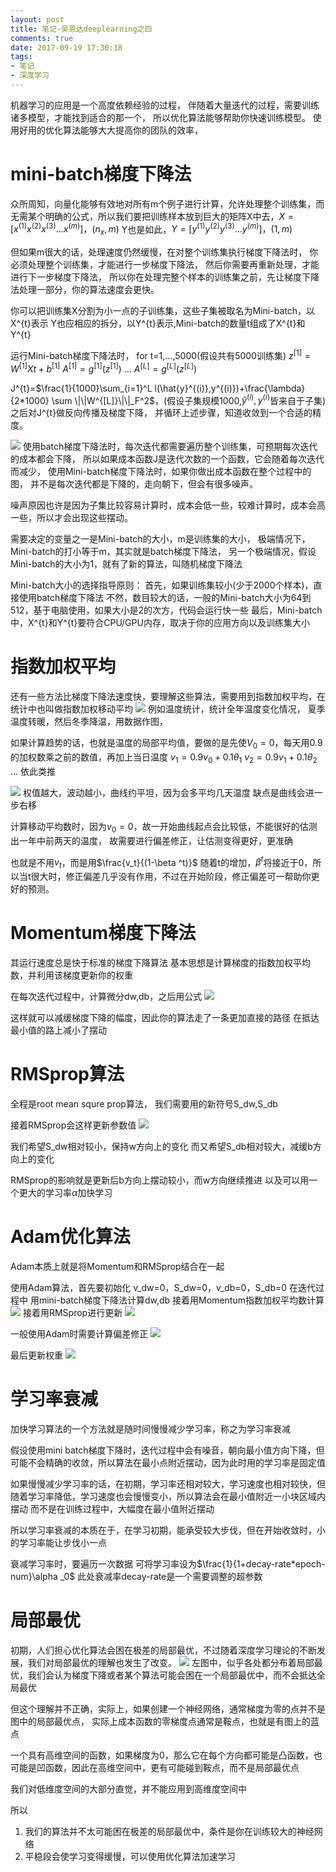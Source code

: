 ```yaml
---
layout: post
title: 笔记-吴恩达deeplearning之四
comments: true
date: 2017-09-19 17:30:18
tags:
- 笔记
- 深度学习
---
```

机器学习的应用是一个高度依赖经验的过程，
伴随着大量迭代的过程，需要训练诸多模型，才能找到适合的那一个，
所以优化算法能够帮助你快速训练模型。
使用好用的优化算法能够大大提高你的团队的效率，
<!--more-->
# mini-batch梯度下降法

众所周知，向量化能够有效地对所有m个例子进行计算，允许处理整个训练集，而无需某个明确的公式，所以我们要把训练样本放到巨大的矩阵X中去，$X=[x^{(1)}x^{(2)}x^{(3)}…x^{(m)}]，(n_x,m)$
Y也是如此，$Y=[y^{(1)}y^{(2)}y^{(3)}…y^{(m)}]，(1,m)$

但如果m很大的话，处理速度仍然缓慢，在对整个训练集执行梯度下降法时，
你必须处理整个训练集，才能进行一步梯度下降法，
然后你需要再重新处理，才能进行下一步梯度下降法，
所以你在处理完整个样本的训练集之前，先让梯度下降法处理一部分，你的算法速度会更快。

你可以把训练集X分割为小一点的子训练集，这些子集被取名为Mini-batch，以X^{t}表示
Y也应相应的拆分，以Y^{t}表示,Mini-batch的数量t组成了X^{t}和Y^{t}

运行Mini-batch梯度下降法时，
for t=1,...,5000(假设共有5000训练集)
$z^{[1]}=W^{[1]}X{{t}}+b^{[1]}$
$A^{[1]}=g^{[1]}(z^{[1]})$
$…$
$A^{[L]}=g^{[L]}(z^{[L]})$

J^{t}=$\frac{1}{1000}\sum_{i=1}^L l(\hat{y}^{(i)},y^{(i)})+\frac{\lambda}{2*1000} \sum \|\|W^{[L]}\|\|_F^2$，(假设子集规模1000,$\hat{y}^{(i)},y^{(i)}$皆来自于子集)
之后对J^{t}做反向传播及梯度下降，
并循环上述步骤，知道收敛到一个合适的精度。

![](/assets/images/170919_1.JPG)
使用batch梯度下降法时，每次迭代都需要遍历整个训练集，可预期每次迭代的成本都会下降，
所以如果成本函数J是迭代次数的一个函数，它会随着每次迭代而减少，
使用Mini-batch梯度下降法时，如果你做出成本函数在整个过程中的图，
并不是每次迭代都是下降的，走向朝下，但会有很多噪声。

噪声原因也许是因为子集比较容易计算时，成本会低一些，较难计算时，成本会高一些，所以才会出现这些摆动。

需要决定的变量之一是Mini-batch的大小，m是训练集的大小，
极端情况下，Mini-batch的打小等于m，其实就是batch梯度下降法，
另一个极端情况，假设Mini-batch的大小为1，就有了新的算法，叫随机梯度下降法

Mini-batch大小的选择指导原则：
首先，如果训练集较小(少于2000个样本)，直接使用batch梯度下降法
不然，数目较大的话，一般的Mini-batch大小为64到512，基于电脑使用，如果大小是2的次方，代码会运行快一些
最后，Mini-batch中，X^{t}和Y^{t}要符合CPU/GPU内存，取决于你的应用方向以及训练集大小

# 指数加权平均

还有一些方法比梯度下降法速度快，要理解这些算法，需要用到指数加权平均，在统计中也叫做指数加权移动平均
![](/assets/images/170919_2.JPG)
例如温度统计，统计全年温度变化情况，
夏季温度转暖，然后冬季降温，用数据作图，

如果计算趋势的话，也就是温度的局部平均值，要做的是先使$V_0=0$，每天用0.9的加权数乘之前的数值，再加上当日温度
$v_1=0.9v_0+0.1\theta _1$
$v_2=0.9v_1+0.1\theta _2$
$…$
依此类推

![](/assets/images/170919_3.JPG)
权值越大，波动越小，曲线约平坦，因为会多平均几天温度
缺点是曲线会进一步右移

计算移动平均数时，因为$v_0=0$，故一开始曲线起点会比较低，不能很好的估测出一年中前两天的温度，
故需要进行偏差修正，让估测变得更好，更准确

也就是不用$v_t$，而是用$\frac{v_t}{(1-\beta ^t)}$
随着t的增加，$\beta ^t$将接近于0，所以当t很大时，修正偏差几乎没有作用，不过在开始阶段，修正偏差可一帮助你更好的预测。

# Momentum梯度下降法

其运行速度总是快于标准的梯度下降算法
基本思想是计算梯度的指数加权平均数，并利用该梯度更新你的权重

在每次迭代过程中，计算微分dw,db，之后用公式
![](/assets/images/170919_4.JPG)

这样就可以减缓梯度下降的幅度，因此你的算法走了一条更加直接的路径
在抵达最小值的路上减小了摆动

# RMSprop算法

全程是root mean squre prop算法，
我们需要用的新符号S_dw,S_db

接着RMSprop会这样更新参数值
![](/assets/images/170919_5.JPG)

我们希望S_dw相对较小，保持w方向上的变化
而又希望S_db相对较大，减缓b方向上的变化

RMSprop的影响就是更新后b方向上摆动较小，而w方向继续推进
以及可以用一个更大的学习率$\alpha$加快学习

# Adam优化算法

Adam本质上就是将Momentum和RMSprop结合在一起

使用Adam算法，首先要初始化
v_dw=0，S_dw=0，v_db=0，S_db=0
在迭代过程中
用mini-batch梯度下降法计算dw,db
接着用Momentum指数加权平均数计算
![](/assets/images/170919_6.JPG)
接着用RMSprop进行更新
![](/assets/images/170919_7.JPG)

一般使用Adam时需要计算偏差修正
![](/assets/images/170919_8.JPG)

最后更新权重
![](/assets/images/170919_9.JPG)

# 学习率衰减 

加快学习算法的一个方法就是随时间慢慢减少学习率，称之为学习率衰减

假设使用mini batch梯度下降时，迭代过程中会有噪音，朝向最小值方向下降，但可能不会精确的收敛，所以算法在最小点附近摆动，因为此时用的学习率是固定值

如果慢慢减少学习率的话，在初期，学习率还相对较大，学习速度也相对较快，但随着学习率降低，学习速度也会慢慢变小，所以算法会在最小值附近一小块区域内摆动
而不是在训练过程中，大幅度在最小值附近摆动

所以学习率衰减的本质在于，在学习初期，能承受较大步伐，但在开始收敛时，小的学习率能让步伐小一点

衰减学习率时，要遍历一次数据
可将学习率设为$\frac{1}{1+decay-rate*epoch-num}\alpha _0$
此处衰减率decay-rate是一个需要调整的超参数

# 局部最优

初期，人们担心优化算法会困在极差的局部最优，不过随着深度学习理论的不断发展，我们对局部最优的理解也发生了改变。
![](/assets/images/170919_10.JPG)
左图中，似乎各处都分布着局部最优，我们会认为梯度下降或者某个算法可能会困在一个局部最优中，而不会抵达全局最优

但这个理解并不正确，实际上，如果创建一个神经网络，通常梯度为零的点并不是图中的局部最优点，
实际上成本函数的零梯度点通常是鞍点，也就是有图上的蓝点

一个具有高维空间的函数，如果梯度为0，那么它在每个方向都可能是凸函数，也可能是凹函数，因此在高维空间中，更有可能碰到鞍点，而不是局部最优点

我们对低维度空间的大部分直觉，并不能应用到高维度空间中

所以
1. 我们的算法并不太可能困在极差的局部最优中，条件是你在训练较大的神经网络
2. 平稳段会使学习变得缓慢，可以使用优化算法加速学习
